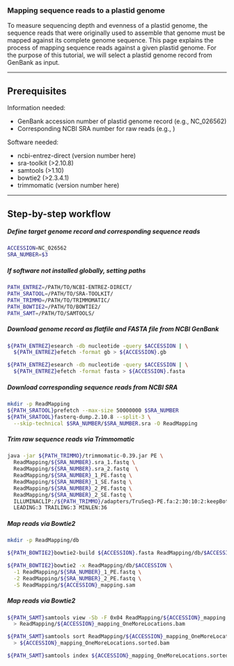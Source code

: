 ### Mapping sequence reads to a plastid genome
To measure sequencing depth and evenness of a plastid genome, the sequence reads that were originally used to assemble that genome must be mapped against its complete genome sequence. This page explains the process of mapping sequence reads against a given plastid genome. For the purpose of this tutorial, we will select a plastid genome record from GenBank as input.

---

## Prerequisites

Information needed:
+ GenBank accession number of plastid genome record (e.g., NC_026562)
+ Corresponding NCBI SRA number for raw reads (e.g., )

Software needed:
+ ncbi-entrez-direct (version number here)
+ sra-toolkit (>2.10.8)
+ samtools (>1.10)
+ bowtie2 (>2.3.4.1)
+ trimmomatic (version number here)

---

## Step-by-step workflow

##### Define target genome record and corresponding sequence reads
```bash
ACCESSION=NC_026562
SRA_NUMBER=$3
```

##### If software not installed globally, setting paths
```bash
PATH_ENTREZ=/PATH/TO/NCBI-ENTREZ-DIRECT/
PATH_SRATOOL=/PATH/TO/SRA-TOOLKIT/
PATH_TRIMMO=/PATH/TO/TRIMMOMATIC/
PATH_BOWTIE2=/PATH/TO/BOWTIE2/
PATH_SAMT=/PATH/TO/SAMTOOLS/
```

##### Download genome record as flatfile and FASTA file from NCBI GenBank
```bash
${PATH_ENTREZ}esearch -db nucleotide -query $ACCESSION | \
  ${PATH_ENTREZ}efetch -format gb > ${ACCESSION}.gb

${PATH_ENTREZ}esearch -db nucleotide -query $ACCESSION | \
  ${PATH_ENTREZ}efetch -format fasta > ${ACCESSION}.fasta
```

##### Download corresponding sequence reads from NCBI SRA
```bash
mkdir -p ReadMapping
${PATH_SRATOOL}prefetch --max-size 50000000 $SRA_NUMBER
${PATH_SRATOOL}fasterq-dump.2.10.8 --split-3 \
  --skip-technical $SRA_NUMBER/$SRA_NUMBER.sra -O ReadMapping
```

##### Trim raw sequence reads via Trimmomatic
```bash
java -jar ${PATH_TRIMMO}/trimmomatic-0.39.jar PE \
  ReadMapping/${SRA_NUMBER}.sra_1.fastq \
  ReadMapping/${SRA_NUMBER}.sra_2.fastq  \
  ReadMapping/${SRA_NUMBER}_1_PE.fastq \
  ReadMapping/${SRA_NUMBER}_1_SE.fastq \
  ReadMapping/${SRA_NUMBER}_2_PE.fastq \
  ReadMapping/${SRA_NUMBER}_2_SE.fastq \
  ILLUMINACLIP:/${PATH_TRIMMO}/adapters/TruSeq3-PE.fa:2:30:10:2:keepBothReads \
  LEADING:3 TRAILING:3 MINLEN:36
```

##### Map reads via Bowtie2
```bash
mkdir -p ReadMapping/db

${PATH_BOWTIE2}bowtie2-build ${ACCESSION}.fasta ReadMapping/db/$ACCESSION

${PATH_BOWTIE2}bowtie2 -x ReadMapping/db/$ACCESSION \
  -1 ReadMapping/${SRA_NUMBER}_1_PE.fastq \
  -2 ReadMapping/${SRA_NUMBER}_2_PE.fastq \
  -S ReadMapping/${ACCESSION}_mapping.sam
```


##### Map reads via Bowtie2
```bash
${PATH_SAMT}samtools view -Sb -F 0x04 ReadMapping/${ACCESSION}_mapping.sam \
  > ReadMapping/${ACCESSION}_mapping_OneMoreLocations.bam

${PATH_SAMT}samtools sort ReadMapping/${ACCESSION}_mapping_OneMoreLocations.bam \
  > ${ACCESSION}_mapping_OneMoreLocations.sorted.bam

${PATH_SAMT}samtools index ${ACCESSION}_mapping_OneMoreLocations.sorted.bam
```
